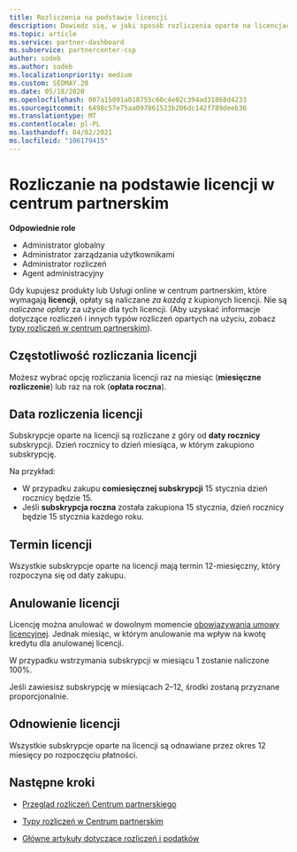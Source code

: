 ```yaml
---
title: Rozliczenia na podstawie licencji
description: Dowiedz się, w jaki sposób rozliczenia oparte na licencjach różnią się od rozliczeń opartych na użyciu w centrum partnerskim, w tym w jaki sposób opłaty są naliczane według licencji (nie za
ms.topic: article
ms.service: partner-dashboard
ms.subservice: partnercenter-csp
author: sodeb
ms.author: sodeb
ms.localizationpriority: medium
ms.custom: SEOMAY.20
ms.date: 05/18/2020
ms.openlocfilehash: 007a15091a018755c60c4e02c394ad31868d4233
ms.sourcegitcommit: 6498c57e75aa097861523b206dc142f789deeb36
ms.translationtype: MT
ms.contentlocale: pl-PL
ms.lasthandoff: 04/02/2021
ms.locfileid: "106179415"
---
```

# <a name="license-based-billing-in-partner-center"></a>Rozliczanie na podstawie licencji w centrum partnerskim

**Odpowiednie role**

- Administrator globalny
- Administrator zarządzania użytkownikami
- Administrator rozliczeń
- Agent administracyjny

Gdy kupujesz produkty lub Usługi online w centrum partnerskim, które wymagają **licencji**, opłaty są naliczane *za każdą* z kupionych licencji. Nie są *naliczane opłaty* za użycie dla tych licencji. (Aby uzyskać informacje dotyczące rozliczeń i innych typów rozliczeń opartych na użyciu, zobacz [typy rozliczeń w centrum partnerskim](billing-different-types.md)).

## <a name="license-billing-frequency"></a>Częstotliwość rozliczania licencji

Możesz wybrać opcję rozliczania licencji raz na miesiąc (**miesięczne rozliczenie**) lub raz na rok (**opłata roczna**). 

## <a name="billing-date-for-licenses"></a>Data rozliczenia licencji

Subskrypcje oparte na licencji są rozliczane z góry od **daty rocznicy** subskrypcji. Dzień rocznicy to dzień miesiąca, w którym zakupiono subskrypcję.

Na przykład:

- W przypadku zakupu **comiesięcznej subskrypcji** 15 stycznia dzień rocznicy będzie 15.
- Jeśli **subskrypcja roczna** została zakupiona 15 stycznia, dzień rocznicy będzie 15 stycznia każdego roku.

## <a name="license-term"></a>Termin licencji

Wszystkie subskrypcje oparte na licencji mają termin 12-miesięczny, który rozpoczyna się od daty zakupu.

## <a name="license-cancellation"></a>Anulowanie licencji

Licencję można anulować w dowolnym momencie [obowiązywania umowy licencyjnej](#license-term). Jednak miesiąc, w którym anulowanie ma wpływ na kwotę kredytu dla anulowanej licencji.

W przypadku wstrzymania subskrypcji w miesiącu 1 zostanie naliczone 100%.

Jeśli zawiesisz subskrypcję w miesiącach 2–12, środki zostaną przyznane proporcjonalnie.

## <a name="license-renewal"></a>Odnowienie licencji

Wszystkie subskrypcje oparte na licencji są odnawiane przez okres 12 miesięcy po rozpoczęciu płatności.

## <a name="next-steps"></a>Następne kroki

- [Przegląd rozliczeń Centrum partnerskiego](billing-basics.md)

- [Typy rozliczeń w Centrum partnerskim](billing-different-types.md)

- [Główne artykuły dotyczące rozliczeń i podatków](billing.md)

